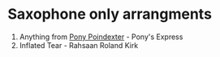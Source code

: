 # Saxophone only arrangments

1. Anything from [Pony Poindexter](pony_poindexter.md) - Pony's Express
1. Inflated Tear - Rahsaan Roland Kirk
